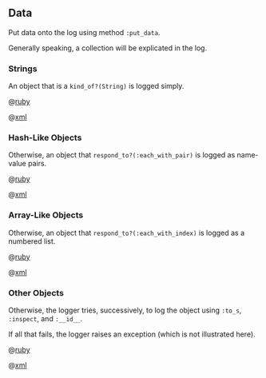 ## Data

Put data onto the log using method ```:put_data```.

Generally speaking, a collection will be explicated in the log.

### Strings

An object that is a ```kind_of?(String)``` is logged simply.

@[ruby](kind_of_string.rb)

@[xml](kind_of_string.xml)

### Hash-Like Objects

Otherwise, an object that ```respond_to?(:each_with_pair)``` is logged as name-value pairs.

@[ruby](each_pair.rb)

@[xml](each_pair.xml)

### Array-Like Objects

Otherwise, an object that ```respond_to?(:each_with_index)``` is logged as a numbered list.

@[ruby](each_with_index.rb)

@[xml](each_with_index.xml)

### Other Objects

Otherwise, the logger tries, successively, to log the object using ```:to_s```,
```:inspect```, and ```:__id__```.

If all that fails, the logger raises an exception (which is not illustrated here).

@[ruby](to_s.rb)

@[xml](to_s.xml)

